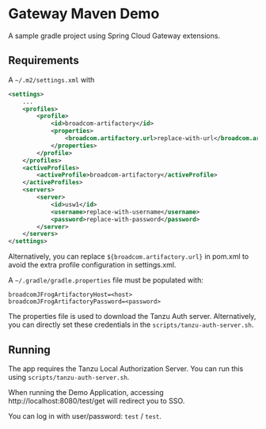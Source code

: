 # Gateway Maven Demo

A sample gradle project using Spring Cloud Gateway extensions.

## Requirements

A `~/.m2/settings.xml` with
```xml
<settings>
	...
	<profiles>
		<profile>
			<id>broadcom-artifactory</id>
			<properties>
				<broadcom.artifactory.url>replace-with-url</broadcom.artifactory.url>
			</properties>
		</profile>
	</profiles>
	<activeProfiles>
		<activeProfile>broadcom-artifactory</activeProfile>
	</activeProfiles>
	<servers>
		<server>
			<id>usw1</id>
			<username>replace-with-username</username>
			<password>replace-with-password</password>
		</server>
	</servers>
</settings>
```

Alternatively, you can replace `${broadcom.artifactory.url}` in pom.xml to avoid the extra profile configuration in settings.xml.

A `~/.gradle/gradle.properties` file must be populated with:
```
broadcomJFrogArtifactoryHost=<host>
broadcomJFrogArtifactoryPassword=<password>
```

The properties file is used to download the Tanzu Auth server.
Alternatively, you can directly set these credentials in the `scripts/tanzu-auth-server.sh`.

## Running

The app requires the Tanzu Local Authorization Server. You can run this using `scripts/tanzu-auth-server.sh`.

When running the Demo Application, accessing
http://localhost:8080/test/get will redirect you to SSO.

You can log in with user/password: `test` / `test`.
